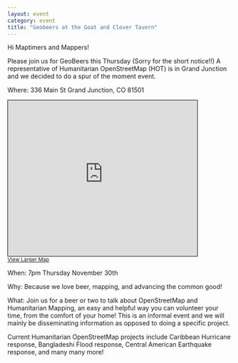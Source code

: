 ```yaml
---
layout: event
category: event
title: "Geobeers at the Goat and Clover Tavern"
---
```


Hi Maptimers and Mappers!

Please join us for GeoBeers this Thursday (Sorry for the short notice!!)
A representative of Humanitarian OpenStreetMap (HOT) is in Grand Junction and we decided to do a spur of the moment event. 

Where: 336 Main St
Grand Junction, CO 81501

<iframe width="425" height="350" frameborder="3" scrolling="no" marginheight="0" marginwidth="0" src="http://www.openstreetmap.org/export/embed.html?bbox=-108.56928437948228%2C39.0666911168744%2C-108.56480509042741%2C39.06862365202497&amp;layer=mapnik&amp;marker=39.06765739106361%2C-108.56704473495483" style="border: 1px solid black"></iframe><br/><small><a href="https://www.openstreetmap.org/?mlat=39.06766&amp;mlon=-108.56704#map=19/39.06766/-108.56704">View Larger Map</a></small>

When: 7pm Thursday November 30th

Why: Because we love beer, mapping, and advancing the common good!

What: Join us for a beer or two to talk about OpenStreetMap and Humanitarian Mapping, an easy and helpful way you can volunteer your time, from the comfort of your home! This is an informal event and we will mainly be disseminating information as opposed to doing a specific project.

Current Humanitarian OpenStreetMap projects include Caribbean Hurricane response, Bangladeshi Flood response, Central American Earthquake response, and many many more!

